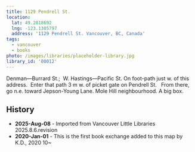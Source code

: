 ```yaml
---
title: 1129 Pendrell St.
location:
  lat: 49.2818692
  lng: -123.1305797
  address: '1129 Pendrell St. Vancouver, BC, Canada'
tags:
  - vancouver  
  - books  
photo: /images/libraries/placeholder-library.jpg
library_id: '00012'
---
```




Denman—Burrard St.;  W. Hastings—Pacific St.
On foot-path just w. of this address.  Enter that path 3 m w. of picket gate on Pendrell St.  
From there, go n.e. toward Jepson-Young Lane. Mole Hill neighbourhood. A big box.

## History

- **2025-Aug-08** - Imported from Vancouver Little Libraries 2025.8.6.revision
- **2020-Jan-01** - This is the first book exchange added to this map by K.D., 2020 10~
